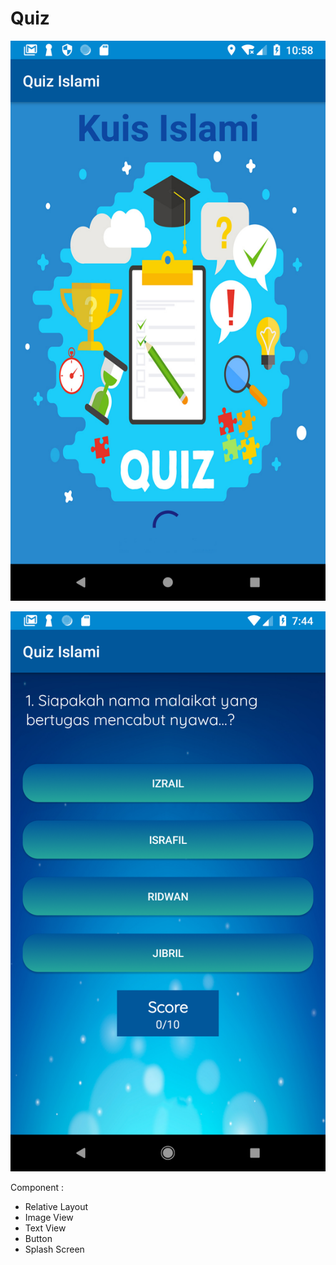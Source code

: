 # Quiz

![screenshot](app/src/main/res/Screenshot_1542427134.png)

![screenshot](app/src/main/res/Screenshot_1543625120.png)


Component :
- Relative Layout
- Image View
- Text View 
- Button
- Splash Screen
